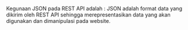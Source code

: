 Kegunaan JSON pada REST API adalah :
JSON adalah format data yang dikirim oleh REST API sehingga merepresentasikan data yang akan digunakan dan dimanipulasi pada website. 
